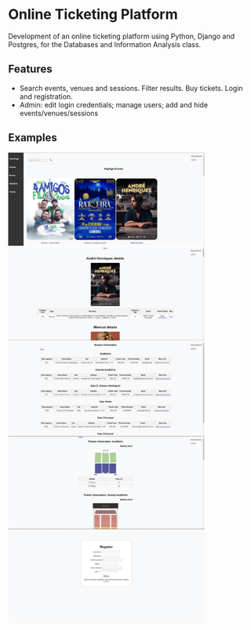 # Online Ticketing Platform

Development of an online ticketing platform using Python, Django and Postgres, for the Databases and Information Analysis class.

## Features
- Search events, venues and sessions. Filter results. Buy tickets. Login and registration. 
- Admin: edit login credentials; manage users; add and hide events/venues/sessions

## Examples
<img src="images/homepage.jpg" width="400"/>
<img src="images/procura.jpg" width="400"/>
<img src="images/rooms.jpg" width="400"/>
<img src="images/tickets.jpg" width="400"/>
<img src="images/register_page.jpg" width="400"/>
